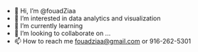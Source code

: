 - 👋 Hi, I’m @fouadZiaa
- 👀 I’m interested in data analytics and visualization
- 🌱 I’m currently learning 
- 💞️ I’m looking to collaborate on ...
- 📫 How to reach me fouadziaa@gmail.com or 916-262-5301

<!---
fouadZiaa/fouadZiaa is a ✨ special ✨ repository because its `README.md` (this file) appears on your GitHub profile.
You can click the Preview link to take a look at your changes.
--->
